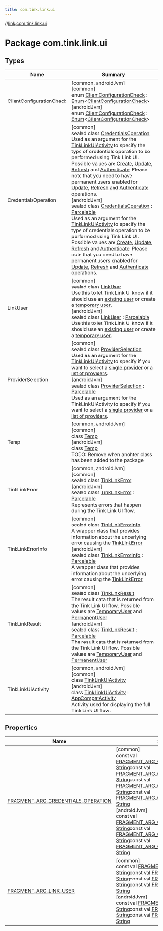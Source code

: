 ```yaml
---
title: com.tink.link.ui
---
```

//[link](../../index.html)/[com.tink.link.ui](index.html)



# Package com.tink.link.ui



## Types


| Name | Summary |
|---|---|
| ClientConfigurationCheck | [common, androidJvm]<br>[common]<br>enum [ClientConfigurationCheck]([common]-client-configuration-check/index.html) : [Enum](https://kotlinlang.org/api/latest/jvm/stdlib/kotlin/-enum/index.html)&lt;[ClientConfigurationCheck]([common]-client-configuration-check/index.html)&gt; <br>[androidJvm]<br>enum [ClientConfigurationCheck]([android-jvm]-client-configuration-check/index.html) : [Enum](https://kotlinlang.org/api/latest/jvm/stdlib/kotlin/-enum/index.html)&lt;[ClientConfigurationCheck]([android-jvm]-client-configuration-check/index.html)&gt; |
| CredentialsOperation | [common]<br>sealed class [CredentialsOperation]([common]-credentials-operation/index.html)<br>Used as an argument for the [TinkLinkUiActivity]([common]-tink-link-ui-activity/index.html) to specify the type of credentials operation to be performed using Tink Link UI. Possible values are [Create]([common]-credentials-operation/-create/index.html), [Update]([common]-credentials-operation/-update/index.html), [Refresh]([common]-credentials-operation/-refresh/index.html) and [Authenticate]([common]-credentials-operation/-authenticate/index.html). Please note that you need to have permanent users enabled for [Update]([common]-credentials-operation/-update/index.html), [Refresh]([common]-credentials-operation/-refresh/index.html) and [Authenticate]([common]-credentials-operation/-authenticate/index.html) operations.<br>[androidJvm]<br>sealed class [CredentialsOperation]([android-jvm]-credentials-operation/index.html) : [Parcelable](https://developer.android.com/reference/kotlin/android/os/Parcelable.html)<br>Used as an argument for the [TinkLinkUiActivity]([android-jvm]-tink-link-ui-activity/index.html) to specify the type of credentials operation to be performed using Tink Link UI. Possible values are [Create]([android-jvm]-credentials-operation/-create/index.html), [Update]([android-jvm]-credentials-operation/-update/index.html), [Refresh]([android-jvm]-credentials-operation/-refresh/index.html) and [Authenticate]([android-jvm]-credentials-operation/-authenticate/index.html). Please note that you need to have permanent users enabled for [Update]([android-jvm]-credentials-operation/-update/index.html), [Refresh]([android-jvm]-credentials-operation/-refresh/index.html) and [Authenticate]([android-jvm]-credentials-operation/-authenticate/index.html) operations. |
| LinkUser | [common]<br>sealed class [LinkUser]([common]-link-user/index.html)<br>Use this to let Tink Link UI know if it should use an [existing user]([common]-link-user/-existing-user/index.html) or create a [temporary user]([common]-link-user/-temporary-user/index.html).<br>[androidJvm]<br>sealed class [LinkUser]([android-jvm]-link-user/index.html) : [Parcelable](https://developer.android.com/reference/kotlin/android/os/Parcelable.html)<br>Use this to let Tink Link UI know if it should use an [existing user]([android-jvm]-link-user/-existing-user/index.html) or create a [temporary user]([android-jvm]-link-user/-temporary-user/index.html). |
| ProviderSelection | [common]<br>sealed class [ProviderSelection]([common]-provider-selection/index.html)<br>Used as an argument for the [TinkLinkUiActivity]([common]-tink-link-ui-activity/index.html) to specify if you want to select a [single provider]([common]-provider-selection/-single-provider/index.html) or a [list of providers]([common]-provider-selection/-provider-list/index.html).<br>[androidJvm]<br>sealed class [ProviderSelection]([android-jvm]-provider-selection/index.html) : [Parcelable](https://developer.android.com/reference/kotlin/android/os/Parcelable.html)<br>Used as an argument for the [TinkLinkUiActivity]([android-jvm]-tink-link-ui-activity/index.html) to specify if you want to select a [single provider]([android-jvm]-provider-selection/-single-provider/index.html) or a [list of providers]([android-jvm]-provider-selection/-provider-list/index.html). |
| Temp | [common, androidJvm]<br>[common]<br>class [Temp]([common]-temp/index.html)<br>[androidJvm]<br>class [Temp]([android-jvm]-temp/index.html)<br>TODO: Remove when anohter class has been added to the package |
| TinkLinkError | [common, androidJvm]<br>[common]<br>sealed class [TinkLinkError]([common]-tink-link-error/index.html)<br>[androidJvm]<br>sealed class [TinkLinkError]([android-jvm]-tink-link-error/index.html) : [Parcelable](https://developer.android.com/reference/kotlin/android/os/Parcelable.html)<br>Represents errors that happen during the Tink Link UI flow. |
| TinkLinkErrorInfo | [common]<br>sealed class [TinkLinkErrorInfo]([common]-tink-link-error-info/index.html)<br>A wrapper class that provides information about the underlying error causing the [TinkLinkError]([common]-tink-link-error/index.html)<br>[androidJvm]<br>sealed class [TinkLinkErrorInfo]([android-jvm]-tink-link-error-info/index.html) : [Parcelable](https://developer.android.com/reference/kotlin/android/os/Parcelable.html)<br>A wrapper class that provides information about the underlying error causing the [TinkLinkError]([android-jvm]-tink-link-error/index.html) |
| TinkLinkResult | [common]<br>sealed class [TinkLinkResult]([common]-tink-link-result/index.html)<br>The result data that is returned from the Tink Link UI flow. Possible values are [TemporaryUser]([common]-tink-link-result/-temporary-user/index.html) and [PermanentUser]([common]-tink-link-result/-permanent-user/index.html)<br>[androidJvm]<br>sealed class [TinkLinkResult]([android-jvm]-tink-link-result/index.html) : [Parcelable](https://developer.android.com/reference/kotlin/android/os/Parcelable.html)<br>The result data that is returned from the Tink Link UI flow. Possible values are [TemporaryUser]([android-jvm]-tink-link-result/-temporary-user/index.html) and [PermanentUser]([android-jvm]-tink-link-result/-permanent-user/index.html) |
| TinkLinkUiActivity | [common, androidJvm]<br>[common]<br>class [TinkLinkUiActivity]([common]-tink-link-ui-activity/index.html)<br>[androidJvm]<br>class [TinkLinkUiActivity]([android-jvm]-tink-link-ui-activity/index.html) : [AppCompatActivity](https://developer.android.com/reference/kotlin/androidx/appcompat/app/AppCompatActivity.html)<br>Activity used for displaying the full Tink Link UI flow. |


## Properties


| Name | Summary |
|---|---|
| [FRAGMENT_ARG_CREDENTIALS_OPERATION](-f-r-a-g-m-e-n-t_-a-r-g_-c-r-e-d-e-n-t-i-a-l-s_-o-p-e-r-a-t-i-o-n.html) | [common]<br>const val [FRAGMENT_ARG_CREDENTIALS_OPERATION](-f-r-a-g-m-e-n-t_-a-r-g_-c-r-e-d-e-n-t-i-a-l-s_-o-p-e-r-a-t-i-o-n.html): [String](https://kotlinlang.org/api/latest/jvm/stdlib/kotlin/-string/index.html)const val [FRAGMENT_ARG_CREDENTIALS_OPERATION](-f-r-a-g-m-e-n-t_-a-r-g_-c-r-e-d-e-n-t-i-a-l-s_-o-p-e-r-a-t-i-o-n.html): [String](https://kotlinlang.org/api/latest/jvm/stdlib/kotlin/-string/index.html)const val [FRAGMENT_ARG_CREDENTIALS_OPERATION](-f-r-a-g-m-e-n-t_-a-r-g_-c-r-e-d-e-n-t-i-a-l-s_-o-p-e-r-a-t-i-o-n.html): [String](https://kotlinlang.org/api/latest/jvm/stdlib/kotlin/-string/index.html)const val [FRAGMENT_ARG_CREDENTIALS_OPERATION](-f-r-a-g-m-e-n-t_-a-r-g_-c-r-e-d-e-n-t-i-a-l-s_-o-p-e-r-a-t-i-o-n.html): [String](https://kotlinlang.org/api/latest/jvm/stdlib/kotlin/-string/index.html)<br>[androidJvm]<br>const val [FRAGMENT_ARG_CREDENTIALS_OPERATION](-f-r-a-g-m-e-n-t_-a-r-g_-c-r-e-d-e-n-t-i-a-l-s_-o-p-e-r-a-t-i-o-n.html): [String](https://kotlinlang.org/api/latest/jvm/stdlib/kotlin/-string/index.html)const val [FRAGMENT_ARG_CREDENTIALS_OPERATION](-f-r-a-g-m-e-n-t_-a-r-g_-c-r-e-d-e-n-t-i-a-l-s_-o-p-e-r-a-t-i-o-n.html): [String](https://kotlinlang.org/api/latest/jvm/stdlib/kotlin/-string/index.html)const val [FRAGMENT_ARG_CREDENTIALS_OPERATION](-f-r-a-g-m-e-n-t_-a-r-g_-c-r-e-d-e-n-t-i-a-l-s_-o-p-e-r-a-t-i-o-n.html): [String](https://kotlinlang.org/api/latest/jvm/stdlib/kotlin/-string/index.html) |
| [FRAGMENT_ARG_LINK_USER](-f-r-a-g-m-e-n-t_-a-r-g_-l-i-n-k_-u-s-e-r.html) | [common]<br>const val [FRAGMENT_ARG_LINK_USER](-f-r-a-g-m-e-n-t_-a-r-g_-l-i-n-k_-u-s-e-r.html): [String](https://kotlinlang.org/api/latest/jvm/stdlib/kotlin/-string/index.html)const val [FRAGMENT_ARG_LINK_USER](-f-r-a-g-m-e-n-t_-a-r-g_-l-i-n-k_-u-s-e-r.html): [String](https://kotlinlang.org/api/latest/jvm/stdlib/kotlin/-string/index.html)const val [FRAGMENT_ARG_LINK_USER](-f-r-a-g-m-e-n-t_-a-r-g_-l-i-n-k_-u-s-e-r.html): [String](https://kotlinlang.org/api/latest/jvm/stdlib/kotlin/-string/index.html)const val [FRAGMENT_ARG_LINK_USER](-f-r-a-g-m-e-n-t_-a-r-g_-l-i-n-k_-u-s-e-r.html): [String](https://kotlinlang.org/api/latest/jvm/stdlib/kotlin/-string/index.html)<br>[androidJvm]<br>const val [FRAGMENT_ARG_LINK_USER](-f-r-a-g-m-e-n-t_-a-r-g_-l-i-n-k_-u-s-e-r.html): [String](https://kotlinlang.org/api/latest/jvm/stdlib/kotlin/-string/index.html)const val [FRAGMENT_ARG_LINK_USER](-f-r-a-g-m-e-n-t_-a-r-g_-l-i-n-k_-u-s-e-r.html): [String](https://kotlinlang.org/api/latest/jvm/stdlib/kotlin/-string/index.html)const val [FRAGMENT_ARG_LINK_USER](-f-r-a-g-m-e-n-t_-a-r-g_-l-i-n-k_-u-s-e-r.html): [String](https://kotlinlang.org/api/latest/jvm/stdlib/kotlin/-string/index.html) |

